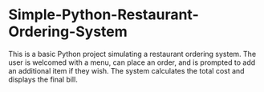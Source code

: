 # Simple-Python-Restaurant-Ordering-System
This is a basic Python project simulating a restaurant ordering system. The user is welcomed with a menu, can place an order, and is prompted to add an additional item if they wish. The system calculates the total cost and displays the final bill.
